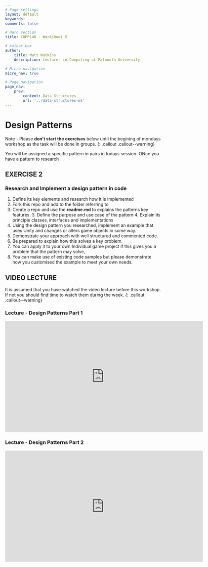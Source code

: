 ```yaml
---
# Page settings
layout: default
keywords:
comments: false

# Hero section
title: COMP140 - Worksheet 5

# Author box
author:
    title: Matt Watkins
    description: Lecturer in Computing at Falmouth University

# Micro navigation
micro_nav: true

# Page navigation
page_nav:
    prev:
        content: Data Structures
        url: '../data-structures-ws'
---
```


# Design Patterns

Note - Please **don't start the exercises** below until the begining of mondays workshop as the task will be done in groups.
{: .callout .callout--warning}

You will be assigned a specific pattern in pairs in todays session. ONce you have a pattern to research 

## EXERCISE 2
### Research and Implement a design pattern in code

1. Define its key elements and research how it is implemented
2. Fork this repo and add to the folder referring to
3. Create a repo and use the **readme.md** to explains the patterns key features.
	3. Define the purpose and use case of the pattern
	4. Explain its principle classes, interfaces and implementations
4. Using the design pattern you researched, implement an example that uses Unity and changes or alters game objects in some way.
5. Demonstrate your approach with well structured and commented code.
6. Be prepared to explain how this solves a key problem.
7. You can apply it to your own Individual game project if this gives you a problem that the pattern may solve,
8. You can make use of existing code samples but please demonstrate how you customised the example to meet your own needs.


## VIDEO LECTURE

It is assumed that you have watched the video lecture before this workshop. If not you should find time to watch them during the week.
{: .callout .callout--warning}

### Lecture - Design Patterns Part 1
<iframe width="640" height="360" src="https://web.microsoftstream.com/embed/video/4519bcbc-c02f-4153-84f3-1b7917fdc939?autoplay=false&showinfo=true" allowfullscreen style="border:none;"></iframe>

### Lecture - Design Patterns Part 2
<iframe width="640" height="360" src="https://web.microsoftstream.com/embed/video/404e9e03-5795-4635-8d69-088be751928d?autoplay=false&showinfo=true" allowfullscreen style="border:none;"></iframe>

<!--stackedit_data:
eyJoaXN0b3J5IjpbLTE4NjA3MTk2OTQsLTEzNDA5NTg1NjIsLT
U3NDc3MDcxOV19
-->